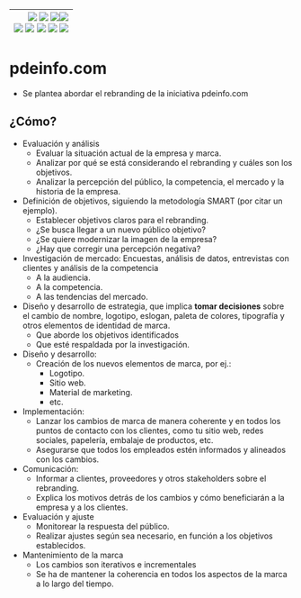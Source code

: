 <div align=right>

|[![](https://img.shields.io/badge/-Inicio-FFF?style=flat&logo=Emlakjet&logoColor=black)](/README.md) [![](https://img.shields.io/badge/-Introducción-FFF?style=flat&logo=abbrobotstudio&logoColor=black)](/documentos/intro.md) [![](https://img.shields.io/badge/-Panorámica-FFF?style=flat&logo=openstreetmap&logoColor=black)](/documentos/panoramica.md)[![](https://img.shields.io/badge/-Modelos_de_lenguaje-FFF?style=flat&logo=LiveChat&logoColor=black)](/documentos/LLMs.md)<br>  [![](https://img.shields.io/badge/-Prompts-FFF?style=flat&logo=Proton&logoColor=black)](/documentos/prompts/README.md) [![](https://img.shields.io/badge/-Ing,_de_prompts-FFF?style=flat&logo=googleearthengine&logoColor=black)](/documentos/ingenieriaDePrompts/README.md) [![](https://img.shields.io/badge/-Patrones-FFF?style=flat&logo=textpattern&logoColor=black)](/documentos/ingenieriaDePrompts/patrones/README.md) [![](https://img.shields.io/badge/8vP-FFF?style=flat&logo=v8&logoColor=black)](/documentos/prompts/mejoresPracticas/8virtudesDelPrompting.md) [![](https://img.shields.io/badge/-Casos_de_uso-FFF?style=flat&logo=gitbook&logoColor=black)](/documentos/casosDeUso/README.md)|
|-:|

</div>

# pdeinfo.com

- Se plantea abordar el rebranding de la iniciativa pdeinfo.com

## ¿Cómo?

- Evaluación y análisis
  - Evaluar la situación actual de la empresa y marca.
  - Analizar por qué se está considerando el rebranding y cuáles son los objetivos.
  - Analizar la percepción del público, la competencia, el mercado y la historia de la empresa.
- Definición de objetivos, siguiendo la metodología SMART (por citar un ejemplo).
  - Establecer objetivos claros para el rebranding.
  - ¿Se busca llegar a un nuevo público objetivo?
  - ¿Se quiere modernizar la imagen de la empresa?
  - ¿Hay que corregir una percepción negativa?
- Investigación de mercado: Encuestas, análisis de datos, entrevistas con clientes y análisis de la competencia
  - A la audiencia.
  - A la competencia.
  - A las tendencias del mercado.
- Diseño y desarrollo de estrategia, que implica **tomar decisiones** sobre el cambio de nombre, logotipo, eslogan, paleta de colores, tipografía y otros elementos de identidad de marca.
  - Que aborde los objetivos identificados
  - Que esté respaldada por la investigación.
- Diseño y desarrollo:
  - Creación de los nuevos elementos de marca, por ej.:
    - Logotipo.
    - Sitio web.
    - Material de marketing.
    - etc.
- Implementación:
  - Lanzar los cambios de marca de manera coherente y en todos los puntos de contacto con los clientes, como tu sitio web, redes sociales, papelería, embalaje de productos, etc. 
  - Asegurarse que todos los empleados estén informados y alineados con los cambios.
- Comunicación:
  - Informar a clientes, proveedores y otros stakeholders sobre el rebranding.
  - Explica los motivos detrás de los cambios y cómo beneficiarán a la empresa y a los clientes.
- Evaluación y ajuste
  - Monitorear la respuesta del público.
  - Realizar ajustes según sea necesario, en función a los objetivos establecidos.
- Mantenimiento de la marca
  - Los cambios son iterativos e incrementales
  - Se ha de mantener la coherencia en todos los aspectos de la marca a lo largo del tiempo.
